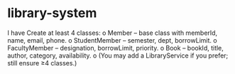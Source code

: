 # library-system
I have Create at least 4 classes:        o Member – base class with memberId, name, email, phone.  o StudentMember – semester, dept, borrowLimit.        o FacultyMember – designation, borrowLimit, priority.        o Book – bookId, title, author, category, availability.        o (You may add a LibraryService if you prefer; still ensure ≥4 classes.) 
